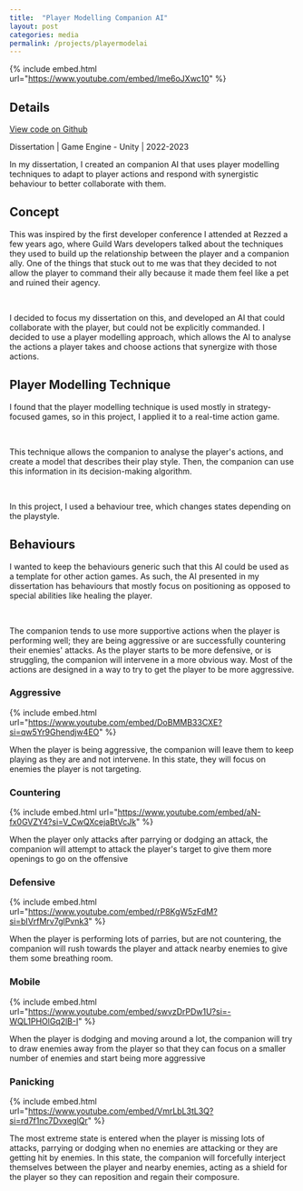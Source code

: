 ```yaml
---
title:  "Player Modelling Companion AI"
layout: post
categories: media
permalink: /projects/playermodelai
---
```


{% include embed.html url="https://www.youtube.com/embed/lme6oJXwc10" %}


## Details

[View code on Github](https://github.com/andrewscott02/Action-Game)

Dissertation | Game Engine - Unity | 2022-2023

<p>
  In my dissertation, I created an companion AI that uses player modelling techniques to adapt to player actions and respond with synergistic behaviour to better collaborate with them.
</p>

## Concept

<p>
  This was inspired by the first developer conference I attended at Rezzed a few years ago, where Guild Wars developers talked about the techniques they used to build up the relationship between the player and a companion ally. One of the things that stuck out to me was that they decided to not allow the player to command their ally because it made them feel like a pet and ruined their agency.
</p>
​
<p>
I decided to focus my dissertation on this, and developed an AI that could collaborate with the player, but could not be explicitly commanded. I decided to use a player modelling approach, which allows the AI to analyse the actions a player takes and choose actions that synergize with those actions.
</p>

## Player Modelling Technique

<p>
  I found that the player modelling technique is used mostly in strategy-focused games, so in this project, I applied it to a real-time action game.
</p>
​
<p>
This technique allows the companion to analyse the player's actions, and create a model that describes their play style. Then, the companion can use this information in its decision-making algorithm.
</p>
​
<p>
In this project, I used a behaviour tree, which changes states depending on the playstyle.
</p>

## Behaviours

<p>
I wanted to keep the behaviours generic such that this AI could be used as a template for other action games. As such, the AI presented in my dissertation has behaviours that mostly focus on positioning as opposed to special abilities like healing the player.
</p>
​
<p>
The companion tends to use more supportive actions when the player is performing well; they are being aggressive or are successfully countering their enemies' attacks. As the player starts to be more defensive, or is struggling, the companion will intervene in a more obvious way. Most of the actions are designed in a way to try to get the player to be more aggressive.

### Aggressive

{% include embed.html url="https://www.youtube.com/embed/DoBMMB33CXE?si=qw5Yr9Ghendjw4EO" %}

<p>
When the player is being aggressive, the companion will leave them to keep playing as they are and not intervene. In this state, they will focus on enemies the player is not targeting.
</p>


### Countering

{% include embed.html url="https://www.youtube.com/embed/aN-fx0GVZY4?si=V_CwQXcejaBtVcJk" %}

<p>
When the player only attacks after parrying or dodging an attack, the companion will attempt to attack the player's target to give them more openings to go on the offensive
</p>

### Defensive

{% include embed.html url="https://www.youtube.com/embed/rP8KgW5zFdM?si=bIVrfMrv7glPvnk3" %}

<p>
When the player is performing lots of parries, but are not countering, the companion will rush towards the player and attack nearby enemies to give them some breathing room.
</p>
  
### Mobile

{% include embed.html url="https://www.youtube.com/embed/swvzDrPDw1U?si=-WQL1PHOlGq2lB-I" %}

<p>
When the player is dodging and moving around a lot, the companion will try to draw enemies away from the player so that they can focus on a smaller number of enemies and start being more aggressive
</p>
  
### Panicking

{% include embed.html url="https://www.youtube.com/embed/VmrLbL3tL3Q?si=rd7f1nc7DvxeglQr" %}

<p>
The most extreme state is entered when the player is missing lots of attacks, parrying or dodging when no enemies are attacking or they are getting hit by enemies. In this state, the companion will forcefully interject themselves between the player and nearby enemies, acting as a shield for the player so they can reposition and regain their composure.
</p>
